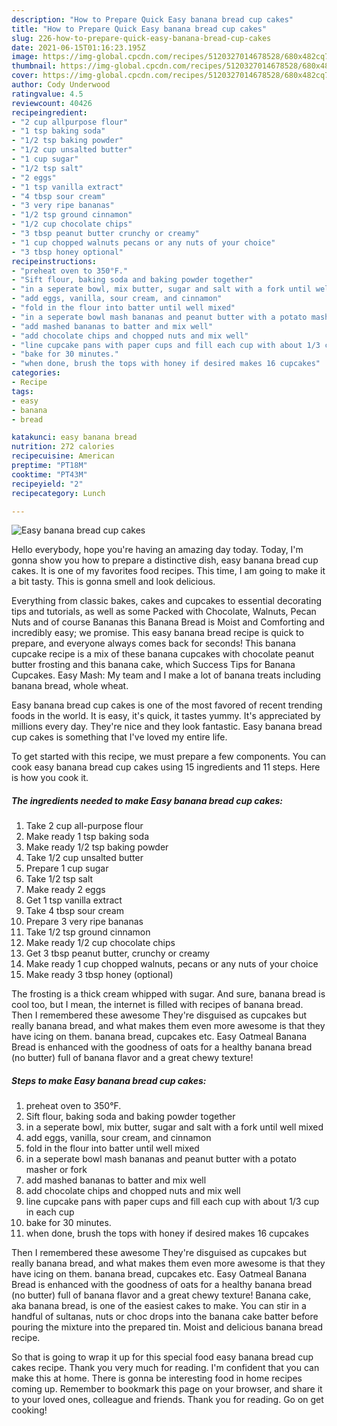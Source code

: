 ```yaml
---
description: "How to Prepare Quick Easy banana bread cup cakes"
title: "How to Prepare Quick Easy banana bread cup cakes"
slug: 226-how-to-prepare-quick-easy-banana-bread-cup-cakes
date: 2021-06-15T01:16:23.195Z
image: https://img-global.cpcdn.com/recipes/5120327014678528/680x482cq70/easy-banana-bread-cup-cakes-recipe-main-photo.jpg
thumbnail: https://img-global.cpcdn.com/recipes/5120327014678528/680x482cq70/easy-banana-bread-cup-cakes-recipe-main-photo.jpg
cover: https://img-global.cpcdn.com/recipes/5120327014678528/680x482cq70/easy-banana-bread-cup-cakes-recipe-main-photo.jpg
author: Cody Underwood
ratingvalue: 4.5
reviewcount: 40426
recipeingredient:
- "2 cup allpurpose flour"
- "1 tsp baking soda"
- "1/2 tsp baking powder"
- "1/2 cup unsalted butter"
- "1 cup sugar"
- "1/2 tsp salt"
- "2 eggs"
- "1 tsp vanilla extract"
- "4 tbsp sour cream"
- "3 very ripe bananas"
- "1/2 tsp ground cinnamon"
- "1/2 cup chocolate chips"
- "3 tbsp peanut butter crunchy or creamy"
- "1 cup chopped walnuts pecans or any nuts of your choice"
- "3 tbsp honey optional"
recipeinstructions:
- "preheat oven to 350°F."
- "Sift flour, baking soda and baking powder together"
- "in a seperate bowl, mix butter, sugar and salt with a fork until well mixed"
- "add eggs, vanilla, sour cream, and cinnamon"
- "fold in the flour into batter until well mixed"
- "in a seperate bowl mash bananas and peanut butter with a potato masher or fork"
- "add mashed bananas to batter and mix well"
- "add chocolate chips and chopped nuts and mix well"
- "line cupcake pans with paper cups and fill each cup with about 1/3 cup in each cup"
- "bake for 30 minutes."
- "when done, brush the tops with honey if desired makes 16 cupcakes"
categories:
- Recipe
tags:
- easy
- banana
- bread

katakunci: easy banana bread 
nutrition: 272 calories
recipecuisine: American
preptime: "PT18M"
cooktime: "PT43M"
recipeyield: "2"
recipecategory: Lunch

---
```



![Easy banana bread cup cakes](https://img-global.cpcdn.com/recipes/5120327014678528/680x482cq70/easy-banana-bread-cup-cakes-recipe-main-photo.jpg)

Hello everybody, hope you're having an amazing day today. Today, I'm gonna show you how to prepare a distinctive dish, easy banana bread cup cakes. It is one of my favorites food recipes. This time, I am going to make it a bit tasty. This is gonna smell and look delicious.

Everything from classic bakes, cakes and cupcakes to essential decorating tips and tutorials, as well as some Packed with Chocolate, Walnuts, Pecan Nuts and of course Bananas this Banana Bread is Moist and Comforting and incredibly easy; we promise. This easy banana bread recipe is quick to prepare, and everyone always comes back for seconds! This banana cupcake recipe is a mix of these banana cupcakes with chocolate peanut butter frosting and this banana cake, which Success Tips for Banana Cupcakes. Easy Mash: My team and I make a lot of banana treats including banana bread, whole wheat.

Easy banana bread cup cakes is one of the most favored of recent trending foods in the world. It is easy, it's quick, it tastes yummy. It's appreciated by millions every day. They're nice and they look fantastic. Easy banana bread cup cakes is something that I've loved my entire life.


To get started with this recipe, we must prepare a few components. You can cook easy banana bread cup cakes using 15 ingredients and 11 steps. Here is how you cook it.

<!--inarticleads1-->

##### The ingredients needed to make Easy banana bread cup cakes:

1. Take 2 cup all-purpose flour
1. Make ready 1 tsp baking soda
1. Make ready 1/2 tsp baking powder
1. Take 1/2 cup unsalted butter
1. Prepare 1 cup sugar
1. Take 1/2 tsp salt
1. Make ready 2 eggs
1. Get 1 tsp vanilla extract
1. Take 4 tbsp sour cream
1. Prepare 3 very ripe bananas
1. Take 1/2 tsp ground cinnamon
1. Make ready 1/2 cup chocolate chips
1. Get 3 tbsp peanut butter, crunchy or creamy
1. Make ready 1 cup chopped walnuts, pecans or any nuts of your choice
1. Make ready 3 tbsp honey (optional)


The frosting is a thick cream whipped with sugar. And sure, banana bread is cool too, but I mean, the internet is filled with recipes of banana bread. Then I remembered these awesome They&#39;re disguised as cupcakes but really banana bread, and what makes them even more awesome is that they have icing on them. banana bread, cupcakes etc. Easy Oatmeal Banana Bread is enhanced with the goodness of oats for a healthy banana bread (no butter) full of banana flavor and a great chewy texture! 

<!--inarticleads2-->

##### Steps to make Easy banana bread cup cakes:

1. preheat oven to 350°F.
1. Sift flour, baking soda and baking powder together
1. in a seperate bowl, mix butter, sugar and salt with a fork until well mixed
1. add eggs, vanilla, sour cream, and cinnamon
1. fold in the flour into batter until well mixed
1. in a seperate bowl mash bananas and peanut butter with a potato masher or fork
1. add mashed bananas to batter and mix well
1. add chocolate chips and chopped nuts and mix well
1. line cupcake pans with paper cups and fill each cup with about 1/3 cup in each cup
1. bake for 30 minutes.
1. when done, brush the tops with honey if desired makes 16 cupcakes


Then I remembered these awesome They&#39;re disguised as cupcakes but really banana bread, and what makes them even more awesome is that they have icing on them. banana bread, cupcakes etc. Easy Oatmeal Banana Bread is enhanced with the goodness of oats for a healthy banana bread (no butter) full of banana flavor and a great chewy texture! Banana cake, aka banana bread, is one of the easiest cakes to make. You can stir in a handful of sultanas, nuts or choc drops into the banana cake batter before pouring the mixture into the prepared tin. Moist and delicious banana bread recipe. 

So that is going to wrap it up for this special food easy banana bread cup cakes recipe. Thank you very much for reading. I'm confident that you can make this at home. There is gonna be interesting food in home recipes coming up. Remember to bookmark this page on your browser, and share it to your loved ones, colleague and friends. Thank you for reading. Go on get cooking!
